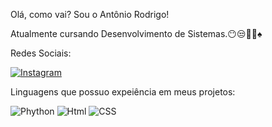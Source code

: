 Olá, como vai?
Sou o Antônio Rodrigo!

Atualmente cursando Desenvolvimento de Sistemas.😶😒🧡🖤♠

Redes Sociais:

[![Instagram](https://img.shields.io/badge/Instagram-E4405F?style=for-the-badge&logo=instagram&logoColor=white)](https://www.youtube.com/watch?v=dQw4w9WgXcQ)

Linguagens que possuo expeiência em meus projetos:

![Phython](https://img.shields.io/badge/Python-3776AB?style=for-the-badge&logo=python&logoColor=white)
![Html](https://img.shields.io/badge/HTML-239120?style=for-the-badge&logo=html5&logoColor=white)
![CSS](https://img.shields.io/badge/CSS-239120?&style=for-the-badge&logo=css3&logoColor=white)
